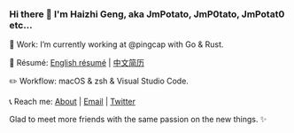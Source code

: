 ### Hi there 👋 I'm Haizhi Geng, aka JmPotato, JmP0tato, JmPotat0 etc...

:office: Work: I’m currently working at @pingcap with Go & Rust.

:page_facing_up: Résumé: [English résumé](https://github.com/JmPotato/resume/blob/master/resume.pdf) | [中文简历](https://github.com/JmPotato/resume/blob/master/resume-zh.pdf)

:pencil2: Workflow: macOS & zsh & Visual Studio Code.

:telephone_receiver: Reach me: [About](https://about.ipotato.me) | [Email](mailto:ghzpotato@gmail.com) | [Twitter](https://twitter.com/JmPotat0)

Glad to meet more friends with the same passion on the new things. :sparkles:
